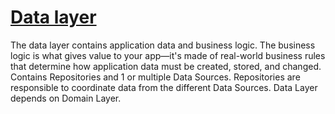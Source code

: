 # [Data layer](https://developer.android.com/topic/architecture/data-layer)
The data layer contains application data and business logic.
The business logic is what gives value to your app—it's made of real-world business rules that determine how application data must be created, stored, and changed.
Contains Repositories and 1 or multiple Data Sources. Repositories are responsible to coordinate data from the different Data Sources. Data Layer depends on Domain Layer.
